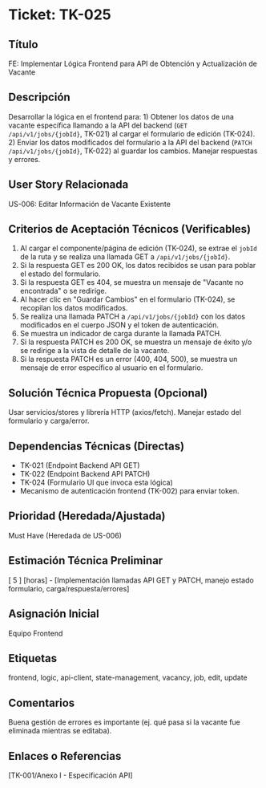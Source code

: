 # Ticket: TK-025

## Título
FE: Implementar Lógica Frontend para API de Obtención y Actualización de Vacante

## Descripción
Desarrollar la lógica en el frontend para: 1) Obtener los datos de una vacante específica llamando a la API del backend (`GET /api/v1/jobs/{jobId}`, TK-021) al cargar el formulario de edición (TK-024). 2) Enviar los datos modificados del formulario a la API del backend (`PATCH /api/v1/jobs/{jobId}`, TK-022) al guardar los cambios. Manejar respuestas y errores.

## User Story Relacionada
US-006: Editar Información de Vacante Existente

## Criterios de Aceptación Técnicos (Verificables)
1.  Al cargar el componente/página de edición (TK-024), se extrae el `jobId` de la ruta y se realiza una llamada GET a `/api/v1/jobs/{jobId}`.
2.  Si la respuesta GET es 200 OK, los datos recibidos se usan para poblar el estado del formulario.
3.  Si la respuesta GET es 404, se muestra un mensaje de "Vacante no encontrada" o se redirige.
4.  Al hacer clic en "Guardar Cambios" en el formulario (TK-024), se recopilan los datos modificados.
5.  Se realiza una llamada PATCH a `/api/v1/jobs/{jobId}` con los datos modificados en el cuerpo JSON y el token de autenticación.
6.  Se muestra un indicador de carga durante la llamada PATCH.
7.  Si la respuesta PATCH es 200 OK, se muestra un mensaje de éxito y/o se redirige a la vista de detalle de la vacante.
8.  Si la respuesta PATCH es un error (400, 404, 500), se muestra un mensaje de error específico al usuario en el formulario.

## Solución Técnica Propuesta (Opcional)
Usar servicios/stores y librería HTTP (axios/fetch). Manejar estado del formulario y carga/error.

## Dependencias Técnicas (Directas)
* TK-021 (Endpoint Backend API GET)
* TK-022 (Endpoint Backend API PATCH)
* TK-024 (Formulario UI que invoca esta lógica)
* Mecanismo de autenticación frontend (TK-002) para enviar token.

## Prioridad (Heredada/Ajustada)
Must Have (Heredada de US-006)

## Estimación Técnica Preliminar
[ 5 ] [horas] - [Implementación llamadas API GET y PATCH, manejo estado formulario, carga/respuesta/errores]

## Asignación Inicial
Equipo Frontend

## Etiquetas
frontend, logic, api-client, state-management, vacancy, job, edit, update

## Comentarios
Buena gestión de errores es importante (ej. qué pasa si la vacante fue eliminada mientras se editaba).

## Enlaces o Referencias
[TK-001/Anexo I - Especificación API]